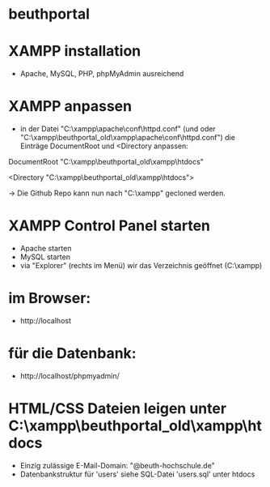# beuthportal
# XAMPP installation
- Apache, MySQL, PHP, phpMyAdmin ausreichend

# XAMPP anpassen
- in der Datei "C:\xampp\apache\conf\httpd.conf" (und oder "C:\xampp\beuthportal_old\xampp\apache\conf\httpd.conf") die Einträge DocumentRoot und <Directory anpassen:

DocumentRoot "C:\xampp\beuthportal_old\xampp\htdocs"

<Directory "C:\xampp\beuthportal_old\xampp\htdocs">

-> Die Github Repo kann nun nach "C:\xampp\" gecloned werden. 

# XAMPP Control Panel starten
- Apache starten
- MySQL starten
- via "Explorer" (rechts im Menü) wir das Verzeichnis geöffnet (C:\xampp)

# im Browser: 
- http://localhost

# für die Datenbank:
- http://localhost/phpmyadmin/

# HTML/CSS Dateien leigen unter C:\xampp\beuthportal_old\xampp\htdocs 

- Einzig zulässige E-Mail-Domain: "@beuth-hochschule.de"
- Datenbankstruktur für 'users' siehe SQL-Datei 'users.sql' unter htdocs